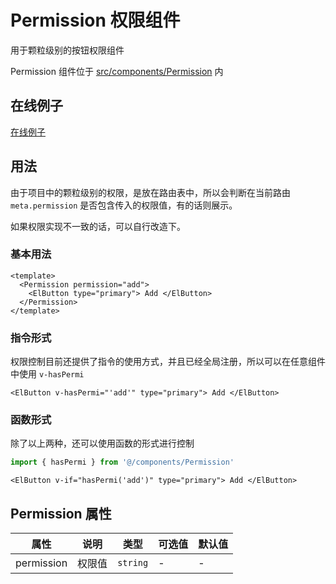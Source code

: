 # Permission 权限组件

用于颗粒级别的按钮权限组件

Permission 组件位于 [src/components/Permission](https://github.com/syh-micro-build/mb-admin/tree/main/src/components/Permission) 内

## 在线例子

[在线例子](https://admin.mbuild.top/authorization/test)

## 用法

由于项目中的颗粒级别的权限，是放在路由表中，所以会判断在当前路由 `meta.permission` 是否包含传入的权限值，有的话则展示。

如果权限实现不一致的话，可以自行改造下。

### 基本用法

```vue
<template>
  <Permission permission="add">
    <ElButton type="primary"> Add </ElButton>
  </Permission>
</template>

```

### 指令形式

权限控制目前还提供了指令的使用方式，并且已经全局注册，所以可以在任意组件中使用 `v-hasPermi`

```vue
<ElButton v-hasPermi="'add'" type="primary"> Add </ElButton>

```

### 函数形式

除了以上两种，还可以使用函数的形式进行控制

``` ts
import { hasPermi } from '@/components/Permission'

```

```vue
<ElButton v-if="hasPermi('add')" type="primary"> Add </ElButton>

```

## Permission 属性<span id="Permission"></span>

| 属性 | 说明 | 类型 | 可选值 | 默认值 |
| ---- | ---- | ---- | ---- | ---- |
| permission | 权限值 | `string` | - | - |
